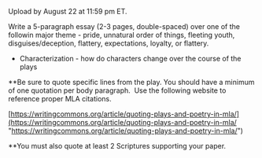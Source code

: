 Upload by August 22 at 11:59 pm ET.

Write a 5-paragraph essay (2-3 pages, double-spaced) over one of the followin major theme - pride, unnatural order of things, fleeting youth, disguises/deception, flattery, expectations, loyalty, or flattery.
- Characterization - how do characters change over the course of the plays 

**Be sure to quote specific lines from the play. You should have a minimum of one quotation per body paragraph.  Use the following website to reference proper MLA citations. 

[https://writingcommons.org/article/quoting-plays-and-poetry-in-mla/](https://writingcommons.org/article/quoting-plays-and-poetry-in-mla/ "https://writingcommons.org/article/quoting-plays-and-poetry-in-mla/")

**You must also quote at least 2 Scriptures supporting your paper.
